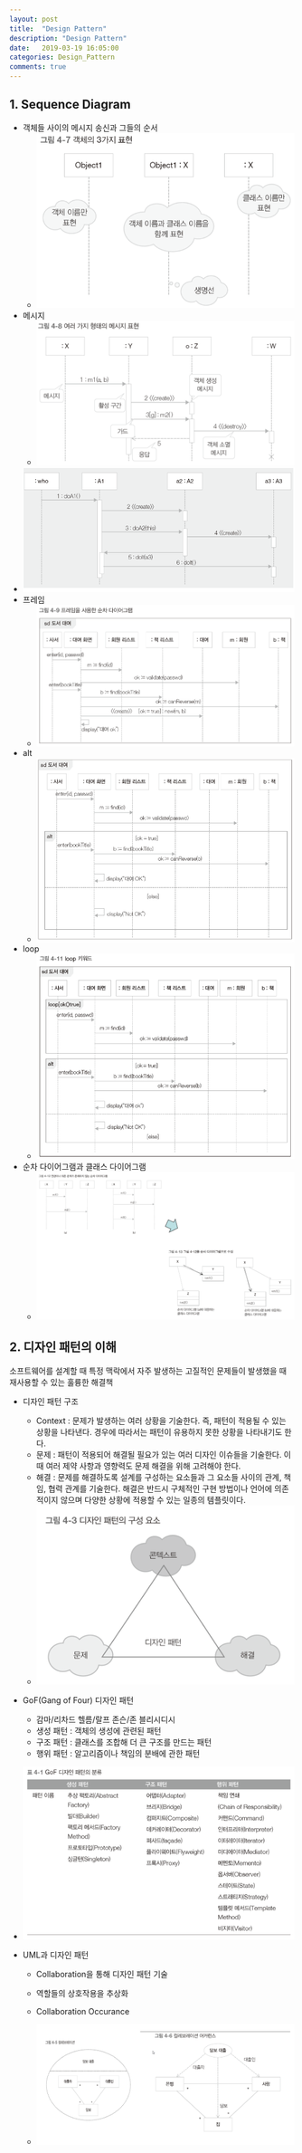 ```yaml
---
layout: post
title:  "Design Pattern"
description: "Design Pattern"
date:   2019-03-19 16:05:00
categories: Design_Pattern
comments: true
---
```

## 1. Sequence Diagram

* 객체들 사이의 메시지 송신과 그들의 순서
  * ![객체의 3가지 표현](../../assets/Design_Pattern/1.PNG)
* 메시지
  * ![여러 가지 형태의 메시지 표현](../../assets/Design_Pattern/2.PNG)
* ![예제](../../assets/Design_Pattern/3.PNG)
* 프레임
  * ![프레임을 사용한 순차 다이어그램](../../assets/Design_Pattern/4.PNG)
* alt
  * ![alternative](../../assets/Design_Pattern/5.PNG)
* loop
  * ![loop](../../assets/Design_Pattern/6.PNG)
* 순차 다이어그램과 클래스 다이어그램
  * ![순차 다이어그램 -> 클래스 다이어그램](../../assets/Design_Pattern/7.PNG)

## 2. 디자인 패턴의 이해

소프트웨어를 설계할 때 특정 맥락에서 자주 발생하는 고질적인 문제들이 발생했을 때 재사용할 수 있는 훌륭한 해결책

- 디자인 패턴 구조
  - Context : 문제가 발생하는 여러 상황을 기술한다. 즉, 패턴이 적용될 수 있는 상황을 나타낸다. 경우에 따라서는 패턴이 유용하지 못한 상황을 나타내기도 한다.
  - 문제 : 패턴이 적용되어 해결될 필요가 있는 여러 디자인 이슈들을 기술한다. 이 때 여러 제약 사항과 영향력도 문제 해결을 위해 고려해야 한다.
  - 해결 : 문제를 해결하도록 설계를 구성하는 요소들과 그 요소들 사이의 관계, 책임, 협력 관계를 기술한다. 해결은 반드시 구체적인 구현 방법이나 언어에 의존적이지 않으며 다양한 상황에 적용할 수 있는 일종의 템플릿이다.
  - ![디자인 패턴의 구성 요소](../../assets/Design_Pattern/8.PNG)

- GoF(Gang of Four) 디자인 패턴

  - 감마/리차드 헬름/랄프 존슨/존 블리시디시
  - 생성 패턴 : 객체의 생성에 관련된 패턴
  - 구조 패턴 : 클래스를 조합해 더 큰 구조를 만드는 패턴
  - 행위 패턴 : 알고리즘이나 책임의 분배에 관한 패턴

- ![GoF 디자인 패턴의 분류](../../assets/Design_Pattern/9.PNG)

- UML과 디자인 패턴

  - Collaboration을 통해 디자인 패턴 기술
  - 역할들의 상호작용을 추상화
  - Collaboration Occurance

  - ![Collaboration & Collaboration Occurance](../../assets/Design_Pattern/10.PNG)